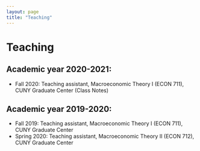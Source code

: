 ```yaml
---
layout: page
title: "Teaching"
---
```

# Teaching 

## Academic year 2020-2021:
* Fall 2020: Teaching assistant, Macroeconomic Theory I (ECON 711), CUNY Graduate Center (Class Notes)
## Academic year 2019-2020:
* Fall 2019: Teaching assistant, Macroeconomic Theory I (ECON 711), CUNY Graduate Center
* Spring 2020: Teaching assistant, Macroeconomic Theory II (ECON 712), CUNY Graduate Center
